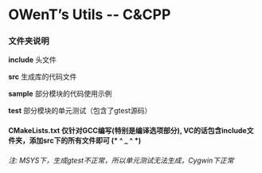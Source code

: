 OWenT’s Utils -- C&CPP
=============

### 文件夹说明
**include** 头文件

**src** 生成库的代码文件

**sample** 部分模块的代码使用示例

**test** 部分模块的单元测试（包含了gtest源码）

#### CMakeLists.txt 仅针对GCC编写(特别是编译选项部分), VC的话包含include文件夹，添加src下的所有文件即可 (* ^ _ ^ *)
###### 注: MSYS下，生成gtest不正常，所以单元测试无法生成，Cygwin下正常


